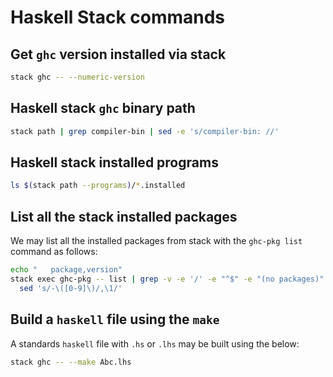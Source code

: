 # Haskell Stack commands

## Get `ghc` version installed via stack

```sh
stack ghc -- --numeric-version
```

## Haskell stack `ghc` binary path

```sh
stack path | grep compiler-bin | sed -e 's/compiler-bin: //'
```

## Haskell stack installed programs

```sh
ls $(stack path --programs)/*.installed
```

## List all the stack installed packages

We may list all the installed packages from stack with the `ghc-pkg list` command
as follows:

```sh
echo "   package,version"
stack exec ghc-pkg -- list | grep -v -e '/' -e "^$" -e "(no packages)" | sort | \
  sed 's/-\([0-9]\)/,\1/'
```

## Build a `haskell` file using the `make`

A standards `haskell` file with `.hs` or `.lhs` may be built using the below:

```sh
stack ghc -- --make Abc.lhs
```
